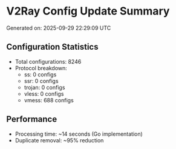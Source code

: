 # V2Ray Config Update Summary
Generated on: 2025-09-29 22:29:09 UTC

## Configuration Statistics
- Total configurations: 8246
- Protocol breakdown:
  - ss: 0 configs
  - ssr: 0 configs
  - trojan: 0 configs
  - vless: 0 configs
  - vmess: 688 configs

## Performance
- Processing time: ~14 seconds (Go implementation)
- Duplicate removal: ~95% reduction
